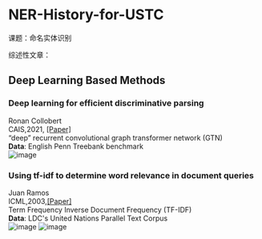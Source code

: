 # NER-History-for-USTC

课题：命名实体识别

综述性文章：

## Deep Learning Based Methods
### Deep learning for efficient discriminative parsing 
Ronan Collobert \
CAIS,2021, [[Paper]](http://proceedings.mlr.press/v15/collobert11a/collobert11a.pdf) \
“deep” recurrent convolutional graph transformer network (GTN)\
**Data**: English Penn Treebank benchmark \
![image](https://github.com/qinliangql/NER-History-for-USTC/assets/94153596/069f0ea8-3427-4115-91a2-6cbdfc056750)

### Using tf-idf to determine word relevance in document queries
Juan Ramos\
ICML,2003,[[Paper]](https://citeseerx.ist.psu.edu/document?repid=rep1&type=pdf&doi=b3bf6373ff41a115197cb5b30e57830c16130c2c)\
Term Frequency Inverse Document Frequency (TF-IDF) \
**Data**: LDC's United Nations Parallel Text Corpus \
![image](https://github.com/qinliangql/NER-History-for-USTC/assets/94153596/233bde0b-3024-4460-b6a0-de1f0b7cbd85)
![image](https://github.com/qinliangql/NER-History-for-USTC/assets/94153596/756fa4e8-ad1a-4fff-9492-651debf0626e)

